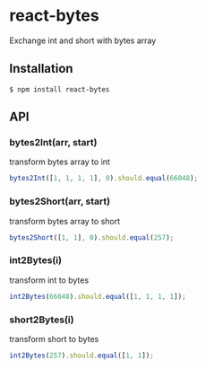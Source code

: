 # react-bytes

Exchange int and short with bytes array

## Installation

```
$ npm install react-bytes
```

## API

### bytes2Int(arr, start)

transform bytes array to int

```js
bytes2Int([1, 1, 1, 1], 0).should.equal(66048);
```

### bytes2Short(arr, start)

transform bytes array to short

```js
bytes2Short([1, 1], 0).should.equal(257);
```

### int2Bytes(i)

transform int to bytes

```js
int2Bytes(66048).should.equal([1, 1, 1, 1]);
```

### short2Bytes(i)

transform short to bytes

```js
int2Bytes(257).should.equal([1, 1]);
```
